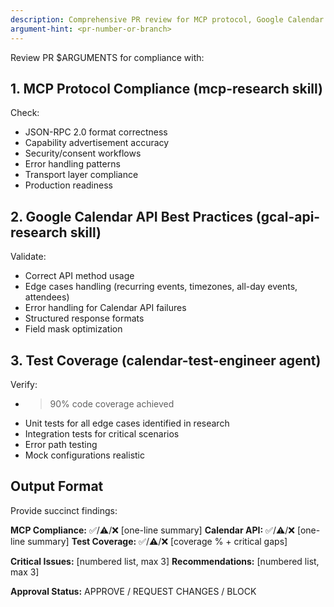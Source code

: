 ```yaml
---
description: Comprehensive PR review for MCP protocol, Google Calendar API, and testing best practices
argument-hint: <pr-number-or-branch>
---
```


Review PR $ARGUMENTS for compliance with:

## 1. MCP Protocol Compliance (mcp-research skill)

Check:
- JSON-RPC 2.0 format correctness
- Capability advertisement accuracy
- Security/consent workflows
- Error handling patterns
- Transport layer compliance
- Production readiness

## 2. Google Calendar API Best Practices (gcal-api-research skill)

Validate:
- Correct API method usage
- Edge cases handling (recurring events, timezones, all-day events, attendees)
- Error handling for Calendar API failures
- Structured response formats
- Field mask optimization

## 3. Test Coverage (calendar-test-engineer agent)

Verify:
- >90% code coverage achieved
- Unit tests for all edge cases identified in research
- Integration tests for critical scenarios
- Error path testing
- Mock configurations realistic

## Output Format

Provide succinct findings:

**MCP Compliance:** ✅/⚠️/❌ [one-line summary]
**Calendar API:** ✅/⚠️/❌ [one-line summary]
**Test Coverage:** ✅/⚠️/❌ [coverage % + critical gaps]

**Critical Issues:** [numbered list, max 3]
**Recommendations:** [numbered list, max 3]

**Approval Status:** APPROVE / REQUEST CHANGES / BLOCK
